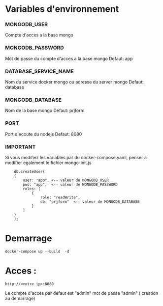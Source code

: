 # Variables d'environnement 

### MONGODB_USER 
Compte d'acces a la base mongo
### MONGODB_PASSWORD 
Mot de passe du compte d'acces a la base mongo
Defaut: app
### DATABASE_SERVICE_NAME 
Nom du service docker mongo ou adresse du server mongo
Defaut: database
### MONGODB_DATABASE 
Nom de la base mongo
Defaut: prjform

### PORT
Port d'ecoute du nodejs
Defaut: 8080

### IMPORTANT
Si vous modifiez les variables par du docker-compose.yaml, penser a modifier egalement le fichier mongo-init.js

        db.createUser(
        {
            user: "app", <-- valeur de MONGODB_USER
            pwd: "app",  <-- valeur de MONGODB_PASSWORD
            roles: [
                {
                    role: "readWrite",
                    db: "prjform"  <-- valeur de MONGODB_DATABASE
                }
            ]
        }
        );

# Demarrage

    docker-compose up --build  -d

# Acces :
    http://<votre ip>:8080

Le compte d'acces par defaut est "admin" mot de passe "admin" ( creation au demarrage)

